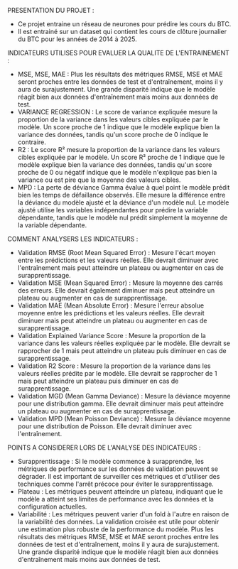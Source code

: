 PRESENTATION DU PROJET :
* Ce projet entraine un réseau de neurones pour prédire les cours du BTC.
* Il est entrainé sur un dataset qui contient les cours de clôture journalier 
du BTC pour les années de 2014 à 2025.


INDICATEURS UTILISES POUR EVALUER LA QUALITE DE L'ENTRAINEMENT :
* MSE, MSE, MAE : Plus les résultats des métriques RMSE, MSE et MAE seront proches entre les données de test et d'entraînement, moins il y aura de surajustement. Une grande disparité indique que le modèle réagit bien aux données d'entraînement mais moins aux données de test.
* VARIANCE REGRESSION : Le score de variance expliquée mesure la proportion de la variance dans les valeurs cibles expliquée par le modèle. Un score proche de 1 indique que le modèle explique bien la variance des données, tandis qu'un score proche de 0 indique le contraire.
* R2 : Le score R² mesure la proportion de la variance dans les valeurs cibles expliquée par le modèle. Un score R² proche de 1 indique que le modèle explique bien la variance des données, tandis qu'un score proche de 0 ou négatif indique que le modèle n'explique pas bien la variance ou est pire que la moyenne des valeurs cibles.
* MPD : La perte de déviance Gamma évalue à quel point le modèle prédit bien les temps de défaillance observés. Elle mesure la différence entre la déviance du modèle ajusté et la déviance d'un modèle nul. Le modèle ajusté utilise les variables indépendantes pour prédire la variable dépendante, tandis que le modèle nul prédit simplement la moyenne de la variable dépendante.


COMMENT ANALYSERS LES INDICATEURS :
* Validation RMSE (Root Mean Squared Error) : Mesure l'écart moyen entre les prédictions et les valeurs réelles. Elle devrait diminuer avec l'entraînement mais peut atteindre un plateau ou augmenter en cas de surapprentissage.
* Validation MSE (Mean Squared Error) : Mesure la moyenne des carrés des erreurs. Elle devrait également diminuer mais peut atteindre un plateau ou augmenter en cas de surapprentissage.
* Validation MAE (Mean Absolute Error) : Mesure l'erreur absolue moyenne entre les prédictions et les valeurs réelles. Elle devrait diminuer mais peut atteindre un plateau ou augmenter en cas de surapprentissage.
* Validation Explained Variance Score : Mesure la proportion de la variance dans les valeurs réelles expliquée par le modèle. Elle devrait se rapprocher de 1 mais peut atteindre un plateau puis diminuer en cas de surapprentissage.
* Validation R2 Score : Mesure la proportion de la variance dans les valeurs réelles prédite par le modèle. Elle devrait se rapprocher de 1 mais peut atteindre un plateau puis diminuer en cas de surapprentissage.
* Validation MGD (Mean Gamma Deviance) : Mesure la déviance moyenne pour une distribution gamma. Elle devrait diminuer mais peut atteindre un plateau ou augmenter en cas de surapprentissage.
* Validation MPD (Mean Poisson Deviance) : Mesure la déviance moyenne pour une distribution de Poisson. Elle devrait diminuer avec l'entraînement.


POINTS A CONSIDERER LORS DE L'ANALYSE DES INDICATEURS :
* Surapprentissage : Si le modèle commence à surapprendre, les métriques de performance sur les données de validation peuvent se dégrader. Il est important de surveiller ces métriques et d'utiliser des techniques comme l'arrêt précoce pour éviter le surapprentissage.
* Plateau : Les métriques peuvent atteindre un plateau, indiquant que le modèle a atteint ses limites de performance avec les données et la configuration actuelles.
* Variabilité : Les métriques peuvent varier d'un fold à l'autre en raison de la variabilité des données. La validation croisée est utile pour obtenir une estimation plus robuste de la performance du modèle. Plus les résultats des métriques RMSE, MSE et MAE seront proches entre les données de test et d'entraînement, moins il y aura de surajustement. Une grande disparité indique que le modèle réagit bien aux données d'entraînement mais moins aux données de test.










